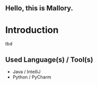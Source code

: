 ## Hello, this is Mallory.
# Introduction

  tbd

## Used Language(s) / Tool(s)
- Java / IntelliJ
- Python / PyCharm
